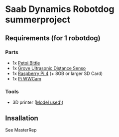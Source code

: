 # Saab Dynamics Robotdog summerproject

## Requirements (for 1 robotdog)
### Parts
* 1x [Petoi Bittle](https://www.petoi.com/products/petoi-bittle-robot-dog)
* 1x [Grove Ultrasonic Distance Senso](https://www.seeedstudio.com/grove-ultrasonic-distance-sensor.html)
* 1x [Raspberry Pi 4](https://www.raspberrypi.com/products/raspberry-pi-4-model-b/) (+ 8GB or larger SD Card)
* 1x [Pi WWCam](https://www.elfa.se/sv/hd-kameramodul-med-supervidvinkel-raspberry-pi-rpi-wwcam/p/30037327)
### Tools
* 3D printer ([Model used)](https://ultimaker.com/3d-printers/ultimaker-s5-pro-bundle))

## Insallation
See MasterRep
